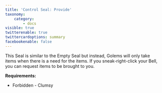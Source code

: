 ```yaml
---
title: 'Control Seal: Provide'
taxonomy:
    category:
        - docs
visible: true
twitterenable: true
twittercardoptions: summary
facebookenable: false
---
```


This Seal is similar to the Empty Seal but instead, Golems will only take items when there is a need for the items. If you sneak-right-click your Bell, you can request items to be brought to you.

**Requirements:**

* Forbidden - Clumsy
